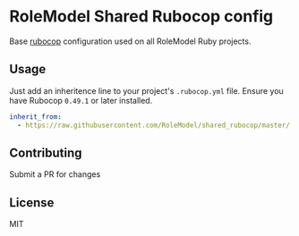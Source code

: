 # RoleModel Shared Rubocop config

Base [rubocop](https://github.com/bbatsov/rubocop#inheriting-configuration-from-a-remote-url) configuration used on all RoleModel Ruby projects.

## Usage

Just add an inheritence line to your project's `.rubocop.yml` file. Ensure you have Rubocop `0.49.1` or later installed.

```yaml
inherit_from:
  - https://raw.githubusercontent.com/RoleModel/shared_rubocop/master/.rubocop.yml
```

## Contributing

Submit a PR for changes

## License

MIT
